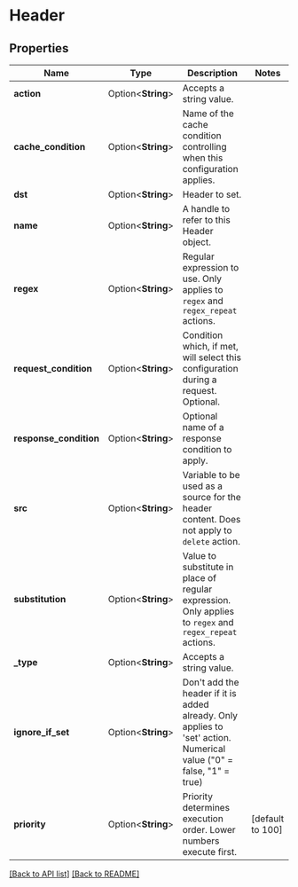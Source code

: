 # Header

## Properties

Name | Type | Description | Notes
------------ | ------------- | ------------- | -------------
**action** | Option<**String**> | Accepts a string value. | 
**cache_condition** | Option<**String**> | Name of the cache condition controlling when this configuration applies. | 
**dst** | Option<**String**> | Header to set. | 
**name** | Option<**String**> | A handle to refer to this Header object. | 
**regex** | Option<**String**> | Regular expression to use. Only applies to `regex` and `regex_repeat` actions. | 
**request_condition** | Option<**String**> | Condition which, if met, will select this configuration during a request. Optional. | 
**response_condition** | Option<**String**> | Optional name of a response condition to apply. | 
**src** | Option<**String**> | Variable to be used as a source for the header content. Does not apply to `delete` action. | 
**substitution** | Option<**String**> | Value to substitute in place of regular expression. Only applies to `regex` and `regex_repeat` actions. | 
**_type** | Option<**String**> | Accepts a string value. | 
**ignore_if_set** | Option<**String**> | Don't add the header if it is added already. Only applies to 'set' action. Numerical value (\"0\" = false, \"1\" = true) | 
**priority** | Option<**String**> | Priority determines execution order. Lower numbers execute first. | [default to 100]

[[Back to API list]](../README.md#documentation-for-api-endpoints) [[Back to README]](../README.md)


